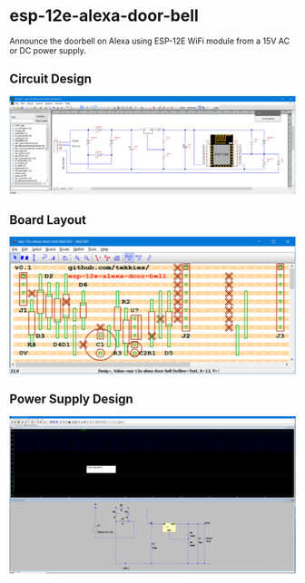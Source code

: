 # esp-12e-alexa-door-bell
Announce the doorbell on Alexa using ESP-12E WiFi module from a 15V AC or DC power supply.

## Circuit Design
![Circuit Design](hardware/esp-12e-alexa-door-bell.TinyCad.png)

## Board Layout
![Board Layout](hardware/esp-12e-alexa-door-bell.VeeCAD.png)

## Power Supply Design
 ![Power Supply Simulator](hardware/power-supply.ltspice.png)